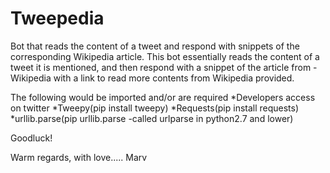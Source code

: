 # Tweepedia
Bot that reads the content of a tweet and respond with snippets of the corresponding Wikipedia article.
This bot essentially reads the content of a tweet it is mentioned, and then respond with a snippet of the article from -
Wikipedia with a link to read more contents from Wikipedia provided.

The following would be imported and/or are required
*Developers access on twitter
*Tweepy(pip install tweepy)
*Requests(pip install requests)
*urllib.parse(pip urllib.parse -called urlparse in python2.7 and lower)

Goodluck!

Warm regards,
with love.....
Marv
